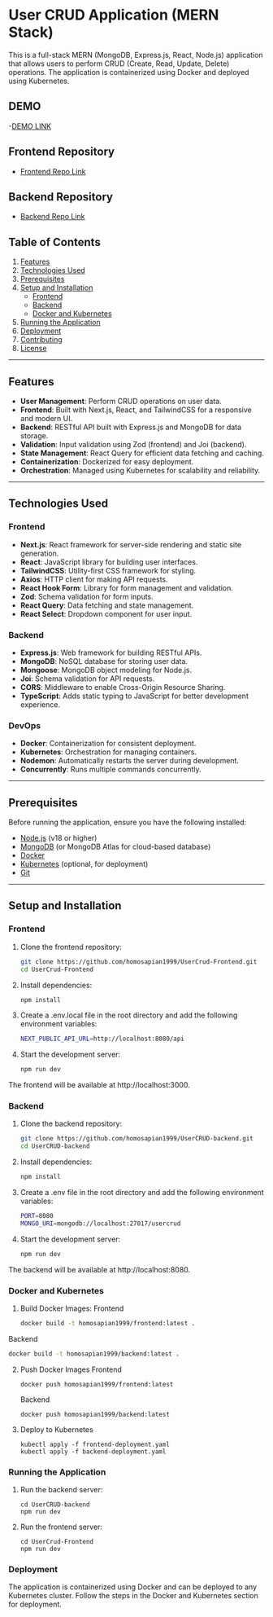 # User CRUD Application (MERN Stack)

This is a full-stack MERN (MongoDB, Express.js, React, Node.js) application that allows users to perform CRUD (Create, Read, Update, Delete) operations. The application is containerized using Docker and deployed using Kubernetes.

## DEMO
-[DEMO LINK](https://www.awesomescreenshot.com/video/36136161?key=490248341139953ed6c065541442bc6c)

## Frontend Repository
- [Frontend Repo Link](https://github.com/homosapian1999/UserCrud-Frontend)

## Backend Repository
- [Backend Repo Link](https://github.com/homosapian1999/UserCRUD-backend)

## Table of Contents
1. [Features](#features)
2. [Technologies Used](#technologies-used)
3. [Prerequisites](#prerequisites)
4. [Setup and Installation](#setup-and-installation)
   - [Frontend](#frontend)
   - [Backend](#backend)
   - [Docker and Kubernetes](#docker-and-kubernetes)
5. [Running the Application](#running-the-application)
6. [Deployment](#deployment)
7. [Contributing](#contributing)
8. [License](#license)

---

## Features
- **User Management**: Perform CRUD operations on user data.
- **Frontend**: Built with Next.js, React, and TailwindCSS for a responsive and modern UI.
- **Backend**: RESTful API built with Express.js and MongoDB for data storage.
- **Validation**: Input validation using Zod (frontend) and Joi (backend).
- **State Management**: React Query for efficient data fetching and caching.
- **Containerization**: Dockerized for easy deployment.
- **Orchestration**: Managed using Kubernetes for scalability and reliability.

---

## Technologies Used

### Frontend
- **Next.js**: React framework for server-side rendering and static site generation.
- **React**: JavaScript library for building user interfaces.
- **TailwindCSS**: Utility-first CSS framework for styling.
- **Axios**: HTTP client for making API requests.
- **React Hook Form**: Library for form management and validation.
- **Zod**: Schema validation for form inputs.
- **React Query**: Data fetching and state management.
- **React Select**: Dropdown component for user input.

### Backend
- **Express.js**: Web framework for building RESTful APIs.
- **MongoDB**: NoSQL database for storing user data.
- **Mongoose**: MongoDB object modeling for Node.js.
- **Joi**: Schema validation for API requests.
- **CORS**: Middleware to enable Cross-Origin Resource Sharing.
- **TypeScript**: Adds static typing to JavaScript for better development experience.

### DevOps
- **Docker**: Containerization for consistent deployment.
- **Kubernetes**: Orchestration for managing containers.
- **Nodemon**: Automatically restarts the server during development.
- **Concurrently**: Runs multiple commands concurrently.

---

## Prerequisites
Before running the application, ensure you have the following installed:
- [Node.js](https://nodejs.org/) (v18 or higher)
- [MongoDB](https://www.mongodb.com/) (or MongoDB Atlas for cloud-based database)
- [Docker](https://www.docker.com/)
- [Kubernetes](https://kubernetes.io/) (optional, for deployment)
- [Git](https://git-scm.com/)

---

## Setup and Installation

### Frontend
1. Clone the frontend repository:
   ```bash
   git clone https://github.com/homosapian1999/UserCrud-Frontend.git
   cd UserCrud-Frontend

2. Install dependencies:
   ```bash
   npm install
3. Create a .env.local file in the root directory and add the following environment variables:
   ```bash
   NEXT_PUBLIC_API_URL=http://localhost:8080/api
4. Start the development server:
   ```bash
   npm run dev
The frontend will be available at http://localhost:3000.

### Backend

1. Clone the backend repository:
   ```bash
   git clone https://github.com/homosapian1999/UserCRUD-backend.git
   cd UserCRUD-backend

2. Install dependencies:
   ```bash
   npm install
3. Create a .env file in the root directory and add the following environment variables:
    ```bash
    PORT=8080
    MONGO_URI=mongodb://localhost:27017/usercrud
4. Start the development server:
   ```bash
   npm run dev
The backend will be available at http://localhost:8080.

### Docker and Kubernetes

1. Build Docker Images:
   Frontend
   ```bash
   docker build -t homosapian1999/frontend:latest .

  Backend
  ```bash
  docker build -t homosapian1999/backend:latest .
  ```
2. Push Docker Images
   Frontend
   ```
   docker push homosapian1999/frontend:latest
   ```
   Backend
   ```
   docker push homosapian1999/backend:latest
   ```
3. Deploy to Kubernetes
   ```
   kubectl apply -f frontend-deployment.yaml
   kubectl apply -f backend-deployment.yaml
   ```

### Running the Application

1. Run the backend server:
   ```
   cd UserCRUD-backend
   npm run dev
   ```
2. Run the frontend server:
   ```
   cd UserCrud-Frontend
   npm run dev
   ```

### Deployment

The application is containerized using Docker and can be deployed to any Kubernetes cluster. Follow the steps in the Docker and Kubernetes section for deployment.

 
